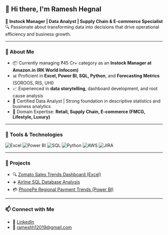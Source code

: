 ## 👋 Hi there, I'm Ramesh Hegnal

📌 **Instock Manager | Data Analyst | Supply Chain & E-commerce Specialist**  
🔍 Passionate about transforming data into decisions that drive operational efficiency and business growth.

---

### 💼 About Me

- 📦 Currently managing ₹45 Cr+ category as an **Instock Manager at Amazon.in (RK World Infocom)**  
- 📊 Proficient in **Excel, Power BI, SQL, Python**, and **Forecasting Metrics** (SOROOS, RIS, UHI)  
- 📈 Experienced in **data storytelling**, dashboard development, and root cause analysis  
- 🎯 Certified Data Analyst | Strong foundation in descriptive statistics and business analytics  
- 🛒 Domain Expertise: **Retail, Supply Chain, E-commerce (FMCG, Lifestyle, Luxury)**

---

### 🧠 Tools & Technologies
![Excel](https://img.shields.io/badge/-Excel-green?logo=microsoft-excel&logoColor=white)
![Power BI](https://img.shields.io/badge/-PowerBI-yellow?logo=powerbi&logoColor=white)
![SQL](https://img.shields.io/badge/-SQL-blue?logo=sqlite&logoColor=white)
![Python](https://img.shields.io/badge/-Python-black?logo=python)
![AWS](https://img.shields.io/badge/-AWS-orange?logo=amazonaws)
![JIRA](https://img.shields.io/badge/-JIRA-blue?logo=jira&logoColor=white)

---

### 📁 Projects
- 🔍 [Zomato Sales Trends Dashboard (Excel)](https://github.com/YourGitHub/zomato-sales-dashboard)  
- ✈️ [Airline SQL Database Analysis](https://github.com/YourGitHub/airline-database-analysis)  
- 💳 [PhonePe Regional Payment Trends (Power BI)](https://github.com/YourGitHub/phonepe-regional-analysis)

---

### 📫 Connect with Me

- 🔗 [LinkedIn](https://linkedin.com/in/ramesh-hegnal)  
- 📧 rameshh12019@gmail.com
